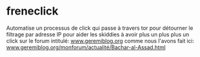 # freneclick
Automatise un processus de click qui passe à travers tor pour détourner le filtrage par adresse IP pour aider les skiddies à avoir plus un plus plus un click sur le forum intitulé: www.geremiblog.org comme nous l'avons fait ici: www.geremiblog.org/monforum/actualité/Bachar-al-Assad.html
